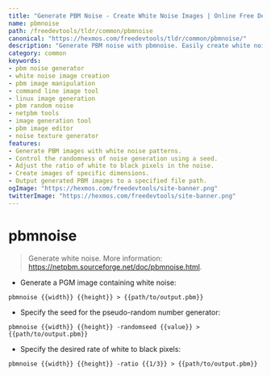 ```yaml
---
title: "Generate PBM Noise - Create White Noise Images | Online Free DevTools by Hexmos"
name: pbmnoise
path: /freedevtools/tldr/common/pbmnoise
canonical: "https://hexmos.com/freedevtools/tldr/common/pbmnoise/"
description: "Generate PBM noise with pbmnoise. Easily create white noise images and control randomness using custom seeds and ratios. Free online tool, no registration required."
category: common
keywords:
- pbm noise generator
- white noise image creation
- pbm image manipulation
- command line image tool
- linux image generation
- pbm random noise
- netpbm tools
- image generation tool
- pbm image editor
- noise texture generator
features:
- Generate PBM images with white noise patterns.
- Control the randomness of noise generation using a seed.
- Adjust the ratio of white to black pixels in the noise.
- Create images of specific dimensions.
- Output generated PBM images to a specified file path.
ogImage: "https://hexmos.com/freedevtools/site-banner.png"
twitterImage: "https://hexmos.com/freedevtools/site-banner.png"
---
```


# pbmnoise

> Generate white noise.
> More information: <https://netpbm.sourceforge.net/doc/pbmnoise.html>.

- Generate a PGM image containing white noise:

`pbmnoise {{width}} {{height}} > {{path/to/output.pbm}}`

- Specify the seed for the pseudo-random number generator:

`pbmnoise {{width}} {{height}} -randomseed {{value}} > {{path/to/output.pbm}}`

- Specify the desired rate of white to black pixels:

`pbmnoise {{width}} {{height}} -ratio {{1/3}} > {{path/to/output.pbm}}`
